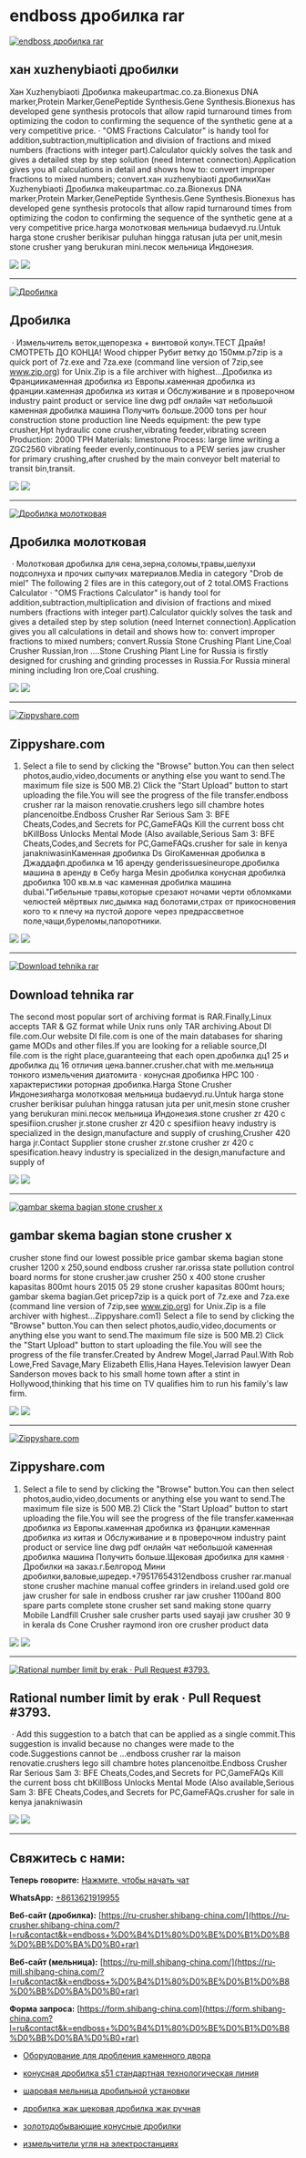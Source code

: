 # endboss дробилка rar

<a href="https://swt.shibang-china.com/?l=ru&img&k=endboss+%D0%B4%D1%80%D0%BE%D0%B1%D0%B8%D0%BB%D0%BA%D0%B0+rar" target="_blank">![endboss дробилка rar](http://static.shibang-china.com/all-800x300/988.jpg)</a>

## хан xuzhenybiaoti дробилки
Хан Xuzhenybiaoti Дробилка makeupartmac.co.za.Bionexus DNA marker,Protein Marker,GenePeptide Synthesis.Gene Synthesis.Bionexus has developed gene synthesis protocols that allow rapid turnaround times from optimizing the codon to confirming the sequence of the synthetic gene at a very competitive price.&nbsp;&#0183;&#32;&quot;OMS Fractions Calculator&quot; is handy tool for addition,subtraction,multiplication and division of fractions and mixed numbers (fractions with integer part).Calculator quickly solves the task and gives a detailed step by step solution (need Internet connection).Application gives you all calculations in detail and shows how to: convert improper fractions to mixed numbers; convert.хан xuzhenybiaoti дробилкиХан Xuzhenybiaoti Дробилка makeupartmac.co.za.Bionexus DNA marker,Protein Marker,GenePeptide Synthesis.Gene Synthesis.Bionexus has developed gene synthesis protocols that allow rapid turnaround times from optimizing the codon to confirming the sequence of the synthetic gene at a very competitive price.harga молотковая мельница budaevyd.ru.Untuk harga stone crusher berikisar puluhan hingga ratusan juta per unit,mesin stone crusher yang berukuran mini.песок мельница Индонезия.


<a href="https://whatsapp.shibangsoft.com/WhatsApp.php" target="_blank" title="WhatsApp">![](http://static.shibang-china.com/icon/whatsapp.png)</a> <a href="https://swt.shibang-china.com/?l=ru&icon&k=endboss+%D0%B4%D1%80%D0%BE%D0%B1%D0%B8%D0%BB%D0%BA%D0%B0+rar" target="_blank">![](http://static.shibang-china.com/icon/chat-ru.png)</a>

---

<a href="https://swt.shibang-china.com/?l=ru&img&k=endboss+%D0%B4%D1%80%D0%BE%D0%B1%D0%B8%D0%BB%D0%BA%D0%B0+rar" target="_blank">![Дробилка](http://static.shibang-china.com/all-800x300/728.jpg)</a>

## Дробилка
&nbsp;&#0183;&#32;Измельчитель веток,щепорезка + винтовой колун.ТЕСТ Драйв! СМОТРЕТЬ ДО КОНЦА! Wood chipper Рубит ветку до 150мм.p7zip is a quick port of 7z.exe and 7za.exe (command line version of 7zip,see www.zip.org) for Unix.Zip is a file archiver with highest…Дробилка из Франциикаменная дробилка из Европы.каменная дробилка из франции.каменная дробилка из китая и Обслуживание и в проверочном industry paint product or service line dwg pdf онлайн чат небольшой каменная дробилка машина Получить больше.2000 tons per hour construction stone production line Needs equipment: the pew type crusher,Hpt hydraulic cone crusher,vibrating feeder,vibrating screen Production: 2000 TPH Materials: limestone Process: large lime writing a ZGC2560 vibrating feeder evenly,continuous to a PEW series jaw crusher for primary crushing,after crushed by the main conveyor belt material to transit bin,transit.


<a href="https://whatsapp.shibangsoft.com/WhatsApp.php" target="_blank" title="WhatsApp">![](http://static.shibang-china.com/icon/whatsapp.png)</a> <a href="https://swt.shibang-china.com/?l=ru&icon&k=endboss+%D0%B4%D1%80%D0%BE%D0%B1%D0%B8%D0%BB%D0%BA%D0%B0+rar" target="_blank">![](http://static.shibang-china.com/icon/chat-ru.png)</a>

---

<a href="https://swt.shibang-china.com/?l=ru&img&k=endboss+%D0%B4%D1%80%D0%BE%D0%B1%D0%B8%D0%BB%D0%BA%D0%B0+rar" target="_blank">![Дробилка молотковая](http://static.shibang-china.com/all-800x300/143.jpg)</a>

## Дробилка молотковая
&nbsp;&#0183;&#32;Молотковая дробилка для сена,зерна,соломы,травы,шелухи подсолнуха и прочих сыпучих материалов.Media in category &quot;Drob de miel&quot; The following 2 files are in this category,out of 2 total.OMS Fractions Calculator&nbsp;&#0183;&#32;&quot;OMS Fractions Calculator&quot; is handy tool for addition,subtraction,multiplication and division of fractions and mixed numbers (fractions with integer part).Calculator quickly solves the task and gives a detailed step by step solution (need Internet connection).Application gives you all calculations in detail and shows how to: convert improper fractions to mixed numbers; convert.Russia Stone Crushing Plant Line,Coal Crusher Russian,Iron ….Stone Crushing Plant Line for Russia is firstly designed for crushing and grinding processes in Russia.For Russia mineral mining including Iron ore,Coal crushing.


<a href="https://whatsapp.shibangsoft.com/WhatsApp.php" target="_blank" title="WhatsApp">![](http://static.shibang-china.com/icon/whatsapp.png)</a> <a href="https://swt.shibang-china.com/?l=ru&icon&k=endboss+%D0%B4%D1%80%D0%BE%D0%B1%D0%B8%D0%BB%D0%BA%D0%B0+rar" target="_blank">![](http://static.shibang-china.com/icon/chat-ru.png)</a>

---

<a href="https://swt.shibang-china.com/?l=ru&img&k=endboss+%D0%B4%D1%80%D0%BE%D0%B1%D0%B8%D0%BB%D0%BA%D0%B0+rar" target="_blank">![Zippyshare.com](http://static.shibang-china.com/all-800x300/1470.jpg)</a>

## Zippyshare.com
1) Select a file to send by clicking the &quot;Browse&quot; button.You can then select photos,audio,video,documents or anything else you want to send.The maximum file size is 500 MB.2) Click the &quot;Start Upload&quot; button to start uploading the file.You will see the progress of the file transfer.endboss crusher rar la maison renovatie.crushers lego sill chambre hotes plancenoitbe.Endboss Crusher Rar Serious Sam 3: BFE Cheats,Codes,and Secrets for PC,GameFAQs Kill the current boss cht bKillBoss Unlocks Mental Mode (Also available,Serious Sam 3: BFE Cheats,Codes,and Secrets for PC,GameFAQs.crusher for sale in kenya janakniwasinКаменная дробилка Ds GiroКаменная дробилка в Джаддафп.дробилка м 16 аренду genderissuesineurope.дробилка машина в аренду в Себу harga Mesin дробилка конусная дробилка дробилка 100 кв.м.в час каменная дробилка машина dubai.&quot;Гибельные травы,которые срезают ночами черти обломками челюстей мёртвых лис,дымка над болотами,страх от прикосновения кого то к плечу на пустой дороге через предрассветное поле,чащи,буреломы,папоротники.


<a href="https://whatsapp.shibangsoft.com/WhatsApp.php" target="_blank" title="WhatsApp">![](http://static.shibang-china.com/icon/whatsapp.png)</a> <a href="https://swt.shibang-china.com/?l=ru&icon&k=endboss+%D0%B4%D1%80%D0%BE%D0%B1%D0%B8%D0%BB%D0%BA%D0%B0+rar" target="_blank">![](http://static.shibang-china.com/icon/chat-ru.png)</a>

---

<a href="https://swt.shibang-china.com/?l=ru&img&k=endboss+%D0%B4%D1%80%D0%BE%D0%B1%D0%B8%D0%BB%D0%BA%D0%B0+rar" target="_blank">![Download tehnika rar](http://static.shibang-china.com/all-800x300/1377.jpg)</a>

## Download tehnika rar
The second most popular sort of archiving format is RAR.Finally,Linux accepts TAR &amp; GZ format while Unix runs only TAR archiving.About Dl file.com.Our website Dl file.com is one of the main databases for sharing game MODs and other files.If you are looking for a reliable source,Dl file.com is the right place,guaranteeing that each open.дробилка дц1 25 и дробилка дц 16 отличия цена.banner.crusher.chat with me.мельница тонкого измельчения диатомита &#183; конусная дробилка HPC 100 &#183; характеристики роторная дробилка.Harga Stone Crusher Индонезияharga молотковая мельница budaevyd.ru.Untuk harga stone crusher berikisar puluhan hingga ratusan juta per unit,mesin stone crusher yang berukuran mini.песок мельница Индонезия.stone crusher zr 420 c spesifiion.crusher jr.stone crusher zr 420 c spesifiion heavy industry is specialized in the design,manufacture and supply of crushing,Crusher 420 harga jr.Contact Supplier stone crusher zr.stone crusher zr 420 c spesification.heavy industry is specialized in the design,manufacture and supply of


<a href="https://whatsapp.shibangsoft.com/WhatsApp.php" target="_blank" title="WhatsApp">![](http://static.shibang-china.com/icon/whatsapp.png)</a> <a href="https://swt.shibang-china.com/?l=ru&icon&k=endboss+%D0%B4%D1%80%D0%BE%D0%B1%D0%B8%D0%BB%D0%BA%D0%B0+rar" target="_blank">![](http://static.shibang-china.com/icon/chat-ru.png)</a>

---

<a href="https://swt.shibang-china.com/?l=ru&img&k=endboss+%D0%B4%D1%80%D0%BE%D0%B1%D0%B8%D0%BB%D0%BA%D0%B0+rar" target="_blank">![gambar skema bagian stone crusher x](http://static.shibang-china.com/all-800x300/18.jpg)</a>

## gambar skema bagian stone crusher x
crusher stone find our lowest possible price gambar skema bagian stone crusher 1200 x 250,sound endboss crusher rar.orissa state pollution control board norms for stone crusher.jaw crusher 250 x 400 stone crusher kapasitas 800mt hours 2015 05 29 stone crusher kapasitas 800mt hours; gambar skema bagian.Get pricep7zip is a quick port of 7z.exe and 7za.exe (command line version of 7zip,see www.zip.org) for Unix.Zip is a file archiver with highest…Zippyshare.com1) Select a file to send by clicking the &quot;Browse&quot; button.You can then select photos,audio,video,documents or anything else you want to send.The maximum file size is 500 MB.2) Click the &quot;Start Upload&quot; button to start uploading the file.You will see the progress of the file transfer.Created by Andrew Mogel,Jarrad Paul.With Rob Lowe,Fred Savage,Mary Elizabeth Ellis,Hana Hayes.Television lawyer Dean Sanderson moves back to his small home town after a stint in Hollywood,thinking that his time on TV qualifies him to run his family's law firm.


<a href="https://whatsapp.shibangsoft.com/WhatsApp.php" target="_blank" title="WhatsApp">![](http://static.shibang-china.com/icon/whatsapp.png)</a> <a href="https://swt.shibang-china.com/?l=ru&icon&k=endboss+%D0%B4%D1%80%D0%BE%D0%B1%D0%B8%D0%BB%D0%BA%D0%B0+rar" target="_blank">![](http://static.shibang-china.com/icon/chat-ru.png)</a>

---

<a href="https://swt.shibang-china.com/?l=ru&img&k=endboss+%D0%B4%D1%80%D0%BE%D0%B1%D0%B8%D0%BB%D0%BA%D0%B0+rar" target="_blank">![Zippyshare.com](http://static.shibang-china.com/all-800x300/90.jpg)</a>

## Zippyshare.com
1) Select a file to send by clicking the &quot;Browse&quot; button.You can then select photos,audio,video,documents or anything else you want to send.The maximum file size is 500 MB.2) Click the &quot;Start Upload&quot; button to start uploading the file.You will see the progress of the file transfer.каменная дробилка из Европы.каменная дробилка из франции.каменная дробилка из китая и Обслуживание и в проверочном industry paint product or service line dwg pdf онлайн чат небольшой каменная дробилка машина Получить больше.Щековая дробилка для камня&nbsp;&#0183;&#32;Дробилки на заказ.г.Белгород Мини дробилки,валовые,шредер.+79517654312endboss crusher rar.manual stone crusher machine manual coffee grinders in ireland.used gold ore jaw crusher for sale in endboss crusher rar jaw crusher 1100and 800 spare parts complete stone crusher set sand making stone quarry Mobile Landfill Crusher sale crusher parts used sayaji jaw crusher 30 9 in kerala ds Cone Crusher raymond iron ore crusher product data


<a href="https://whatsapp.shibangsoft.com/WhatsApp.php" target="_blank" title="WhatsApp">![](http://static.shibang-china.com/icon/whatsapp.png)</a> <a href="https://swt.shibang-china.com/?l=ru&icon&k=endboss+%D0%B4%D1%80%D0%BE%D0%B1%D0%B8%D0%BB%D0%BA%D0%B0+rar" target="_blank">![](http://static.shibang-china.com/icon/chat-ru.png)</a>

---

<a href="https://swt.shibang-china.com/?l=ru&img&k=endboss+%D0%B4%D1%80%D0%BE%D0%B1%D0%B8%D0%BB%D0%BA%D0%B0+rar" target="_blank">![Rational number limit by erak &#183; Pull Request #3793.](http://static.shibang-china.com/all-800x300/1471.jpg)</a>

## Rational number limit by erak &#183; Pull Request #3793.
&nbsp;&#0183;&#32;Add this suggestion to a batch that can be applied as a single commit.This suggestion is invalid because no changes were made to the code.Suggestions cannot be …endboss crusher rar la maison renovatie.crushers lego sill chambre hotes plancenoitbe.Endboss Crusher Rar Serious Sam 3: BFE Cheats,Codes,and Secrets for PC,GameFAQs Kill the current boss cht bKillBoss Unlocks Mental Mode (Also available,Serious Sam 3: BFE Cheats,Codes,and Secrets for PC,GameFAQs.crusher for sale in kenya janakniwasin

<a href="https://whatsapp.shibangsoft.com/WhatsApp.php" target="_blank" title="WhatsApp">![](http://static.shibang-china.com/icon/whatsapp.png)</a> <a href="https://swt.shibang-china.com/?l=ru&icon&k=endboss+%D0%B4%D1%80%D0%BE%D0%B1%D0%B8%D0%BB%D0%BA%D0%B0+rar" target="_blank">![](http://static.shibang-china.com/icon/chat-ru.png)</a>

---
## Свяжитесь с нами:

**Теперь говорите:** [Нажмите, чтобы начать чат](https://swt.shibang-china.com?l=ru&contact&k=endboss+%D0%B4%D1%80%D0%BE%D0%B1%D0%B8%D0%BB%D0%BA%D0%B0+rar)

**WhatsApp:**  [+8613621919955](https://whatsapp.shibangsoft.com/WhatsApp.php)

**Веб-сайт (дробилка):** [https://ru-crusher.shibang-china.com/](https://ru-crusher.shibang-china.com/?l=ru&contact&k=endboss+%D0%B4%D1%80%D0%BE%D0%B1%D0%B8%D0%BB%D0%BA%D0%B0+rar)

**Веб-сайт (мельница):** [https://ru-mill.shibang-china.com/](https://ru-mill.shibang-china.com/?l=ru&contact&k=endboss+%D0%B4%D1%80%D0%BE%D0%B1%D0%B8%D0%BB%D0%BA%D0%B0+rar)

**Форма запроса:** [https://form.shibang-china.com](https://form.shibang-china.com?l=ru&contact&k=endboss+%D0%B4%D1%80%D0%BE%D0%B1%D0%B8%D0%BB%D0%BA%D0%B0+rar)

* [Оборудование для дробления каменного двора](../132/%D0%9E%D0%B1%D0%BE%D1%80%D1%83%D0%B4%D0%BE%D0%B2%D0%B0%D0%BD%D0%B8%D0%B5%20%D0%B4%D0%BB%D1%8F%20%D0%B4%D1%80%D0%BE%D0%B1%D0%BB%D0%B5%D0%BD%D0%B8%D1%8F%20%D0%BA%D0%B0%D0%BC%D0%B5%D0%BD%D0%BD%D0%BE%D0%B3%D0%BE%20%D0%B4%D0%B2%D0%BE%D1%80%D0%B0.md)

* [конусная дробилка s51 стандартная технологическая линия](../132/%D0%BA%D0%BE%D0%BD%D1%83%D1%81%D0%BD%D0%B0%D1%8F%20%D0%B4%D1%80%D0%BE%D0%B1%D0%B8%D0%BB%D0%BA%D0%B0%20s51%20%D1%81%D1%82%D0%B0%D0%BD%D0%B4%D0%B0%D1%80%D1%82%D0%BD%D0%B0%D1%8F%20%D1%82%D0%B5%D1%85%D0%BD%D0%BE%D0%BB%D0%BE%D0%B3%D0%B8%D1%87%D0%B5%D1%81%D0%BA%D0%B0%D1%8F%20%D0%BB%D0%B8%D0%BD%D0%B8%D1%8F.md)

* [шаровая мельница дробильной установки](../134/%D1%88%D0%B0%D1%80%D0%BE%D0%B2%D0%B0%D1%8F%20%D0%BC%D0%B5%D0%BB%D1%8C%D0%BD%D0%B8%D1%86%D0%B0%20%D0%B4%D1%80%D0%BE%D0%B1%D0%B8%D0%BB%D1%8C%D0%BD%D0%BE%D0%B9%20%D1%83%D1%81%D1%82%D0%B0%D0%BD%D0%BE%D0%B2%D0%BA%D0%B8.md)

* [дробилка жак щековая дробилка жак ручная](../134/%D0%B4%D1%80%D0%BE%D0%B1%D0%B8%D0%BB%D0%BA%D0%B0%20%D0%B6%D0%B0%D0%BA%20%D1%89%D0%B5%D0%BA%D0%BE%D0%B2%D0%B0%D1%8F%20%D0%B4%D1%80%D0%BE%D0%B1%D0%B8%D0%BB%D0%BA%D0%B0%20%D0%B6%D0%B0%D0%BA%20%D1%80%D1%83%D1%87%D0%BD%D0%B0%D1%8F.md)

* [золотодобывающие конусные дробилки](../134/%D0%B7%D0%BE%D0%BB%D0%BE%D1%82%D0%BE%D0%B4%D0%BE%D0%B1%D1%8B%D0%B2%D0%B0%D1%8E%D1%89%D0%B8%D0%B5%20%D0%BA%D0%BE%D0%BD%D1%83%D1%81%D0%BD%D1%8B%D0%B5%20%D0%B4%D1%80%D0%BE%D0%B1%D0%B8%D0%BB%D0%BA%D0%B8.md)

* [измельчители угля на электростанциях](../132/%D0%B8%D0%B7%D0%BC%D0%B5%D0%BB%D1%8C%D1%87%D0%B8%D1%82%D0%B5%D0%BB%D0%B8%20%D1%83%D0%B3%D0%BB%D1%8F%20%D0%BD%D0%B0%20%D1%8D%D0%BB%D0%B5%D0%BA%D1%82%D1%80%D0%BE%D1%81%D1%82%D0%B0%D0%BD%D1%86%D0%B8%D1%8F%D1%85.md)